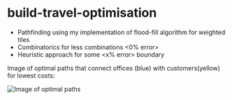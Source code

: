 # build-travel-optimisation

- Pathfinding using my implementation of flood-fill algorithm for weighted tiles
- Combinatorics for less combinations <0% error>
- Heuristic approach for some <x% error> boundary <incoming>
 
Image of optimal paths that connect offices (blue) with customers(yellow) for lowest costs:

![Image of optimal paths](https://imgur.com/OjtnNJi)
